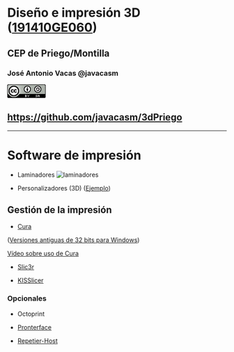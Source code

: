 # Diseño e impresión 3D ([191410GE060](http://www.juntadeandalucia.es/educacion/portals/web/cep-priego-montilla/novedades/-/contenidos/detalle/diseno-e-impresion-3d-1913fwf6mftnt))

## CEP de Priego/Montilla


### José Antonio Vacas @javacasm

![CCbySA](images/CCbySQ_88x31.png)

## https://github.com/javacasm/3dPriego

* * *

# Software de impresión

* Laminadores
![laminadores](http://tr3sdland.com/wp-content/uploads/2012/12/fillDensity.png)

* Personalizadores (3D)
([Ejemplo](http://www.thingiverse.com/thing:1637108))

## Gestión de la impresión

* [Cura](http://ultimaker.com/software)

([Versiones antiguas de 32 bits para Windows](https://ultimaker.com/en/products/cura-software/list))

[Vídeo sobre uso de Cura](https://www.youtube.com/watch?v=2ElFWTCIAAo)

* [Slic3r](https://www.youtube.com/watch?v=tlv_MOkPG54)

* [KISSlicer](http://kisslicer.com/)


### Opcionales

* Octoprint

* [Pronterface](http://koti.kapsi.fi/~kliment/printrun/)
* [Repetier-Host](http://www.repetier.com/download/)
